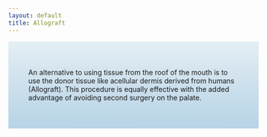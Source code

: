 ```yaml
---
layout: default
title: Allograft
---
```


<div class="row">

<div class="col-xs-12 col-sm-12  primary_color text-light featured-text no-gutters">
<div class=" col-md-12" style="background: linear-gradient( rgba(17,113,175,0.1), rgba(17,113,175,0.3) ), url() center; padding: 8%;">

<p>An alternative to using tissue from the roof of the mouth is to use the donor tissue like acellular dermis derived from humans (Allograft). This procedure is equally effective with the added advantage of avoiding second surgery on the palate.
</p>